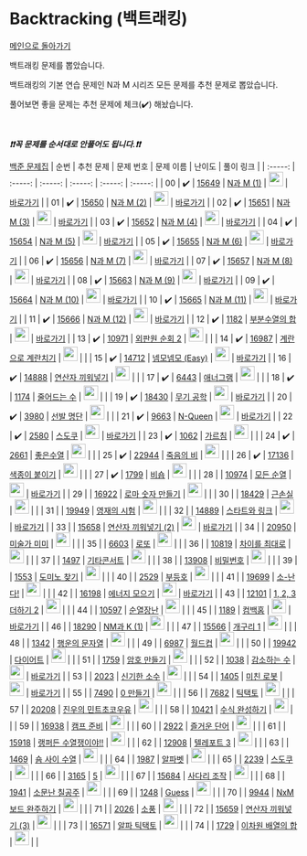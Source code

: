 # Backtracking (백트래킹)

[메인으로 돌아가기](https://github.com/tony9402/baekjoon)

백트래킹 문제를 뽑았습니다.

백트래킹의 기본 연습 문제인 N과 M 시리즈 모든 문제를 추천 문제로 뽑았습니다.

풀어보면 좋을 문제는 추천 문제에 체크(:heavy_check_mark:) 해놨습니다.

<br>

***❗️❗️꼭 문제를 순서대로 안풀어도 됩니다.❗️❗️***

[백준 문제집](https://www.acmicpc.net/workbook/view/7135)
|          순번          |        추천 문제         |        문제 번호         |        문제 이름         |         난이도          |        풀이 링크         |
| :-----: | :-----: | :-----: | :-----: | :-----: | :-----: |
| 00 |  :heavy_check_mark:  | <a href="https://www.acmicpc.net/problem/15649" target="_blank">15649</a> | <a href="https://www.acmicpc.net/problem/15649" target="_blank">N과 M (1)</a> | <img height="25px" width="25px" src="https://static.solved.ac/tier_small/8.svg"/> | <a href="./../solution/backtracking/15649">바로가기</a> |
| 01 |  :heavy_check_mark:  | <a href="https://www.acmicpc.net/problem/15650" target="_blank">15650</a> | <a href="https://www.acmicpc.net/problem/15650" target="_blank">N과 M (2)</a> | <img height="25px" width="25px" src="https://static.solved.ac/tier_small/8.svg"/> | <a href="./../solution/backtracking/15650">바로가기</a> |
| 02 |  :heavy_check_mark:  | <a href="https://www.acmicpc.net/problem/15651" target="_blank">15651</a> | <a href="https://www.acmicpc.net/problem/15651" target="_blank">N과 M (3)</a> | <img height="25px" width="25px" src="https://static.solved.ac/tier_small/8.svg"/> | <a href="./../solution/backtracking/15651">바로가기</a> |
| 03 |  :heavy_check_mark:  | <a href="https://www.acmicpc.net/problem/15652" target="_blank">15652</a> | <a href="https://www.acmicpc.net/problem/15652" target="_blank">N과 M (4)</a> | <img height="25px" width="25px" src="https://static.solved.ac/tier_small/8.svg"/> | <a href="./../solution/backtracking/15652">바로가기</a> |
| 04 |  :heavy_check_mark:  | <a href="https://www.acmicpc.net/problem/15654" target="_blank">15654</a> | <a href="https://www.acmicpc.net/problem/15654" target="_blank">N과 M (5)</a> | <img height="25px" width="25px" src="https://static.solved.ac/tier_small/8.svg"/> | <a href="./../solution/backtracking/15654">바로가기</a> |
| 05 |  :heavy_check_mark:  | <a href="https://www.acmicpc.net/problem/15655" target="_blank">15655</a> | <a href="https://www.acmicpc.net/problem/15655" target="_blank">N과 M (6)</a> | <img height="25px" width="25px" src="https://static.solved.ac/tier_small/8.svg"/> | <a href="./../solution/backtracking/15655">바로가기</a> |
| 06 |  :heavy_check_mark:  | <a href="https://www.acmicpc.net/problem/15656" target="_blank">15656</a> | <a href="https://www.acmicpc.net/problem/15656" target="_blank">N과 M (7)</a> | <img height="25px" width="25px" src="https://static.solved.ac/tier_small/8.svg"/> | <a href="./../solution/backtracking/15656">바로가기</a> |
| 07 |  :heavy_check_mark:  | <a href="https://www.acmicpc.net/problem/15657" target="_blank">15657</a> | <a href="https://www.acmicpc.net/problem/15657" target="_blank">N과 M (8)</a> | <img height="25px" width="25px" src="https://static.solved.ac/tier_small/8.svg"/> | <a href="./../solution/backtracking/15657">바로가기</a> |
| 08 |  :heavy_check_mark:  | <a href="https://www.acmicpc.net/problem/15663" target="_blank">15663</a> | <a href="https://www.acmicpc.net/problem/15663" target="_blank">N과 M (9)</a> | <img height="25px" width="25px" src="https://static.solved.ac/tier_small/9.svg"/> | <a href="./../solution/backtracking/15663">바로가기</a> |
| 09 |  :heavy_check_mark:  | <a href="https://www.acmicpc.net/problem/15664" target="_blank">15664</a> | <a href="https://www.acmicpc.net/problem/15664" target="_blank">N과 M (10)</a> | <img height="25px" width="25px" src="https://static.solved.ac/tier_small/9.svg"/> | <a href="./../solution/backtracking/15664">바로가기</a> |
| 10 |  :heavy_check_mark:  | <a href="https://www.acmicpc.net/problem/15665" target="_blank">15665</a> | <a href="https://www.acmicpc.net/problem/15665" target="_blank">N과 M (11)</a> | <img height="25px" width="25px" src="https://static.solved.ac/tier_small/9.svg"/> | <a href="./../solution/backtracking/15665">바로가기</a> |
| 11 |  :heavy_check_mark:  | <a href="https://www.acmicpc.net/problem/15666" target="_blank">15666</a> | <a href="https://www.acmicpc.net/problem/15666" target="_blank">N과 M (12)</a> | <img height="25px" width="25px" src="https://static.solved.ac/tier_small/9.svg"/> | <a href="./../solution/backtracking/15666">바로가기</a> |
| 12 |  :heavy_check_mark:  | <a href="https://www.acmicpc.net/problem/1182" target="_blank">1182</a> | <a href="https://www.acmicpc.net/problem/1182" target="_blank">부분수열의 합</a> | <img height="25px" width="25px" src="https://static.solved.ac/tier_small/9.svg"/> | <a href="./../solution/backtracking/1182">바로가기</a> |
| 13 |  :heavy_check_mark:  | <a href="https://www.acmicpc.net/problem/10971" target="_blank">10971</a> | <a href="https://www.acmicpc.net/problem/10971" target="_blank">외판원 순회 2</a> | <img height="25px" width="25px" src="https://static.solved.ac/tier_small/9.svg"/> |                      |
| 14 |  :heavy_check_mark:  | <a href="https://www.acmicpc.net/problem/16987" target="_blank">16987</a> | <a href="https://www.acmicpc.net/problem/16987" target="_blank">계란으로 계란치기</a> | <img height="25px" width="25px" src="https://static.solved.ac/tier_small/10.svg"/> |                      |
| 15 |  :heavy_check_mark:  | <a href="https://www.acmicpc.net/problem/14712" target="_blank">14712</a> | <a href="https://www.acmicpc.net/problem/14712" target="_blank">넴모넴모 (Easy)</a> | <img height="25px" width="25px" src="https://static.solved.ac/tier_small/10.svg"/> | <a href="./../solution/backtracking/14712">바로가기</a> |
| 16 |  :heavy_check_mark:  | <a href="https://www.acmicpc.net/problem/14888" target="_blank">14888</a> | <a href="https://www.acmicpc.net/problem/14888" target="_blank">연산자 끼워넣기</a> | <img height="25px" width="25px" src="https://static.solved.ac/tier_small/10.svg"/> |                      |
| 17 |  :heavy_check_mark:  | <a href="https://www.acmicpc.net/problem/6443" target="_blank">6443</a> | <a href="https://www.acmicpc.net/problem/6443" target="_blank">애너그램</a> | <img height="25px" width="25px" src="https://static.solved.ac/tier_small/10.svg"/> |                      |
| 18 |  :heavy_check_mark:  | <a href="https://www.acmicpc.net/problem/1174" target="_blank">1174</a> | <a href="https://www.acmicpc.net/problem/1174" target="_blank">줄어드는 수</a> | <img height="25px" width="25px" src="https://static.solved.ac/tier_small/11.svg"/> |                      |
| 19 |  :heavy_check_mark:  | <a href="https://www.acmicpc.net/problem/18430" target="_blank">18430</a> | <a href="https://www.acmicpc.net/problem/18430" target="_blank">무기 공학</a> | <img height="25px" width="25px" src="https://static.solved.ac/tier_small/11.svg"/> | <a href="./../solution/backtracking/18430">바로가기</a> |
| 20 |  :heavy_check_mark:  | <a href="https://www.acmicpc.net/problem/3980" target="_blank">3980</a> | <a href="https://www.acmicpc.net/problem/3980" target="_blank">선발 명단</a> | <img height="25px" width="25px" src="https://static.solved.ac/tier_small/11.svg"/> |                      |
| 21 |  :heavy_check_mark:  | <a href="https://www.acmicpc.net/problem/9663" target="_blank">9663</a> | <a href="https://www.acmicpc.net/problem/9663" target="_blank">N-Queen</a> | <img height="25px" width="25px" src="https://static.solved.ac/tier_small/12.svg"/> | <a href="./../solution/backtracking/9663">바로가기</a> |
| 22 |  :heavy_check_mark:  | <a href="https://www.acmicpc.net/problem/2580" target="_blank">2580</a> | <a href="https://www.acmicpc.net/problem/2580" target="_blank">스도쿠</a> | <img height="25px" width="25px" src="https://static.solved.ac/tier_small/12.svg"/> | <a href="./../solution/backtracking/2580">바로가기</a> |
| 23 |  :heavy_check_mark:  | <a href="https://www.acmicpc.net/problem/1062" target="_blank">1062</a> | <a href="https://www.acmicpc.net/problem/1062" target="_blank">가르침</a> | <img height="25px" width="25px" src="https://static.solved.ac/tier_small/12.svg"/> |                      |
| 24 |  :heavy_check_mark:  | <a href="https://www.acmicpc.net/problem/2661" target="_blank">2661</a> | <a href="https://www.acmicpc.net/problem/2661" target="_blank">좋은수열</a> | <img height="25px" width="25px" src="https://static.solved.ac/tier_small/12.svg"/> |                      |
| 25 |  :heavy_check_mark:  | <a href="https://www.acmicpc.net/problem/22944" target="_blank">22944</a> | <a href="https://www.acmicpc.net/problem/22944" target="_blank">죽음의 비</a> | <img height="25px" width="25px" src="https://static.solved.ac/tier_small/13.svg"/> |                      |
| 26 |  :heavy_check_mark:  | <a href="https://www.acmicpc.net/problem/17136" target="_blank">17136</a> | <a href="https://www.acmicpc.net/problem/17136" target="_blank">색종이 붙이기</a> | <img height="25px" width="25px" src="https://static.solved.ac/tier_small/14.svg"/> |                      |
| 27 |  :heavy_check_mark:  | <a href="https://www.acmicpc.net/problem/1799" target="_blank">1799</a> | <a href="https://www.acmicpc.net/problem/1799" target="_blank">비숍</a> | <img height="25px" width="25px" src="https://static.solved.ac/tier_small/15.svg"/> |                      |
| 28 |                      | <a href="https://www.acmicpc.net/problem/10974" target="_blank">10974</a> | <a href="https://www.acmicpc.net/problem/10974" target="_blank">모든 순열</a> | <img height="25px" width="25px" src="https://static.solved.ac/tier_small/8.svg"/> | <a href="./../solution/backtracking/10974">바로가기</a> |
| 29 |                      | <a href="https://www.acmicpc.net/problem/16922" target="_blank">16922</a> | <a href="https://www.acmicpc.net/problem/16922" target="_blank">로마 숫자 만들기</a> | <img height="25px" width="25px" src="https://static.solved.ac/tier_small/8.svg"/> |                      |
| 30 |                      | <a href="https://www.acmicpc.net/problem/18429" target="_blank">18429</a> | <a href="https://www.acmicpc.net/problem/18429" target="_blank">근손실</a> | <img height="25px" width="25px" src="https://static.solved.ac/tier_small/8.svg"/> |                      |
| 31 |                      | <a href="https://www.acmicpc.net/problem/19949" target="_blank">19949</a> | <a href="https://www.acmicpc.net/problem/19949" target="_blank">영재의 시험</a> | <img height="25px" width="25px" src="https://static.solved.ac/tier_small/8.svg"/> |                      |
| 32 |                      | <a href="https://www.acmicpc.net/problem/14889" target="_blank">14889</a> | <a href="https://www.acmicpc.net/problem/14889" target="_blank">스타트와 링크</a> | <img height="25px" width="25px" src="https://static.solved.ac/tier_small/9.svg"/> | <a href="./../solution/backtracking/14889">바로가기</a> |
| 33 |                      | <a href="https://www.acmicpc.net/problem/15658" target="_blank">15658</a> | <a href="https://www.acmicpc.net/problem/15658" target="_blank">연산자 끼워넣기 (2)</a> | <img height="25px" width="25px" src="https://static.solved.ac/tier_small/9.svg"/> | <a href="./../solution/backtracking/15658">바로가기</a> |
| 34 |                      | <a href="https://www.acmicpc.net/problem/20950" target="_blank">20950</a> | <a href="https://www.acmicpc.net/problem/20950" target="_blank">미술가 미미</a> | <img height="25px" width="25px" src="https://static.solved.ac/tier_small/9.svg"/> |                      |
| 35 |                      | <a href="https://www.acmicpc.net/problem/6603" target="_blank">6603</a> | <a href="https://www.acmicpc.net/problem/6603" target="_blank">로또</a> | <img height="25px" width="25px" src="https://static.solved.ac/tier_small/9.svg"/> |                      |
| 36 |                      | <a href="https://www.acmicpc.net/problem/10819" target="_blank">10819</a> | <a href="https://www.acmicpc.net/problem/10819" target="_blank">차이를 최대로</a> | <img height="25px" width="25px" src="https://static.solved.ac/tier_small/9.svg"/> |                      |
| 37 |                      | <a href="https://www.acmicpc.net/problem/1497" target="_blank">1497</a> | <a href="https://www.acmicpc.net/problem/1497" target="_blank">기타콘서트</a> | <img height="25px" width="25px" src="https://static.solved.ac/tier_small/9.svg"/> |                      |
| 38 |                      | <a href="https://www.acmicpc.net/problem/13908" target="_blank">13908</a> | <a href="https://www.acmicpc.net/problem/13908" target="_blank">비밀번호</a> | <img height="25px" width="25px" src="https://static.solved.ac/tier_small/9.svg"/> |                      |
| 39 |                      | <a href="https://www.acmicpc.net/problem/1553" target="_blank">1553</a> | <a href="https://www.acmicpc.net/problem/1553" target="_blank">도미노 찾기</a> | <img height="25px" width="25px" src="https://static.solved.ac/tier_small/10.svg"/> |                      |
| 40 |                      | <a href="https://www.acmicpc.net/problem/2529" target="_blank">2529</a> | <a href="https://www.acmicpc.net/problem/2529" target="_blank">부등호</a> | <img height="25px" width="25px" src="https://static.solved.ac/tier_small/10.svg"/> |                      |
| 41 |                      | <a href="https://www.acmicpc.net/problem/19699" target="_blank">19699</a> | <a href="https://www.acmicpc.net/problem/19699" target="_blank">소-난다!</a> | <img height="25px" width="25px" src="https://static.solved.ac/tier_small/10.svg"/> |                      |
| 42 |                      | <a href="https://www.acmicpc.net/problem/16198" target="_blank">16198</a> | <a href="https://www.acmicpc.net/problem/16198" target="_blank">에너지 모으기</a> | <img height="25px" width="25px" src="https://static.solved.ac/tier_small/10.svg"/> | <a href="./../solution/backtracking/16198">바로가기</a> |
| 43 |                      | <a href="https://www.acmicpc.net/problem/12101" target="_blank">12101</a> | <a href="https://www.acmicpc.net/problem/12101" target="_blank">1, 2, 3 더하기 2</a> | <img height="25px" width="25px" src="https://static.solved.ac/tier_small/10.svg"/> |                      |
| 44 |                      | <a href="https://www.acmicpc.net/problem/10597" target="_blank">10597</a> | <a href="https://www.acmicpc.net/problem/10597" target="_blank">순열장난</a> | <img height="25px" width="25px" src="https://static.solved.ac/tier_small/10.svg"/> |                      |
| 45 |                      | <a href="https://www.acmicpc.net/problem/1189" target="_blank">1189</a> | <a href="https://www.acmicpc.net/problem/1189" target="_blank">컴백홈</a> | <img height="25px" width="25px" src="https://static.solved.ac/tier_small/10.svg"/> | <a href="./../solution/backtracking/1189">바로가기</a> |
| 46 |                      | <a href="https://www.acmicpc.net/problem/18290" target="_blank">18290</a> | <a href="https://www.acmicpc.net/problem/18290" target="_blank">NM과 K (1)</a> | <img height="25px" width="25px" src="https://static.solved.ac/tier_small/10.svg"/> |                      |
| 47 |                      | <a href="https://www.acmicpc.net/problem/15566" target="_blank">15566</a> | <a href="https://www.acmicpc.net/problem/15566" target="_blank">개구리 1</a> | <img height="25px" width="25px" src="https://static.solved.ac/tier_small/10.svg"/> |                      |
| 48 |                      | <a href="https://www.acmicpc.net/problem/1342" target="_blank">1342</a> | <a href="https://www.acmicpc.net/problem/1342" target="_blank">행운의 문자열</a> | <img height="25px" width="25px" src="https://static.solved.ac/tier_small/10.svg"/> |                      |
| 49 |                      | <a href="https://www.acmicpc.net/problem/6987" target="_blank">6987</a> | <a href="https://www.acmicpc.net/problem/6987" target="_blank">월드컵</a> | <img height="25px" width="25px" src="https://static.solved.ac/tier_small/11.svg"/> |                      |
| 50 |                      | <a href="https://www.acmicpc.net/problem/19942" target="_blank">19942</a> | <a href="https://www.acmicpc.net/problem/19942" target="_blank">다이어트</a> | <img height="25px" width="25px" src="https://static.solved.ac/tier_small/11.svg"/> |                      |
| 51 |                      | <a href="https://www.acmicpc.net/problem/1759" target="_blank">1759</a> | <a href="https://www.acmicpc.net/problem/1759" target="_blank">암호 만들기</a> | <img height="25px" width="25px" src="https://static.solved.ac/tier_small/11.svg"/> |                      |
| 52 |                      | <a href="https://www.acmicpc.net/problem/1038" target="_blank">1038</a> | <a href="https://www.acmicpc.net/problem/1038" target="_blank">감소하는 수</a> | <img height="25px" width="25px" src="https://static.solved.ac/tier_small/11.svg"/> | <a href="./../solution/backtracking/1038">바로가기</a> |
| 53 |                      | <a href="https://www.acmicpc.net/problem/2023" target="_blank">2023</a> | <a href="https://www.acmicpc.net/problem/2023" target="_blank">신기한 소수</a> | <img height="25px" width="25px" src="https://static.solved.ac/tier_small/11.svg"/> |                      |
| 54 |                      | <a href="https://www.acmicpc.net/problem/1405" target="_blank">1405</a> | <a href="https://www.acmicpc.net/problem/1405" target="_blank">미친 로봇</a> | <img height="25px" width="25px" src="https://static.solved.ac/tier_small/11.svg"/> | <a href="./../solution/backtracking/1405">바로가기</a> |
| 55 |                      | <a href="https://www.acmicpc.net/problem/7490" target="_blank">7490</a> | <a href="https://www.acmicpc.net/problem/7490" target="_blank">0 만들기</a> | <img height="25px" width="25px" src="https://static.solved.ac/tier_small/11.svg"/> |                      |
| 56 |                      | <a href="https://www.acmicpc.net/problem/7682" target="_blank">7682</a> | <a href="https://www.acmicpc.net/problem/7682" target="_blank">틱택토</a> | <img height="25px" width="25px" src="https://static.solved.ac/tier_small/11.svg"/> |                      |
| 57 |                      | <a href="https://www.acmicpc.net/problem/20208" target="_blank">20208</a> | <a href="https://www.acmicpc.net/problem/20208" target="_blank">진우의 민트초코우유</a> | <img height="25px" width="25px" src="https://static.solved.ac/tier_small/11.svg"/> |                      |
| 58 |                      | <a href="https://www.acmicpc.net/problem/10421" target="_blank">10421</a> | <a href="https://www.acmicpc.net/problem/10421" target="_blank">수식 완성하기</a> | <img height="25px" width="25px" src="https://static.solved.ac/tier_small/11.svg"/> |                      |
| 59 |                      | <a href="https://www.acmicpc.net/problem/16938" target="_blank">16938</a> | <a href="https://www.acmicpc.net/problem/16938" target="_blank">캠프 준비</a> | <img height="25px" width="25px" src="https://static.solved.ac/tier_small/11.svg"/> |                      |
| 60 |                      | <a href="https://www.acmicpc.net/problem/2922" target="_blank">2922</a> | <a href="https://www.acmicpc.net/problem/2922" target="_blank">즐거운 단어</a> | <img height="25px" width="25px" src="https://static.solved.ac/tier_small/11.svg"/> |                      |
| 61 |                      | <a href="https://www.acmicpc.net/problem/15918" target="_blank">15918</a> | <a href="https://www.acmicpc.net/problem/15918" target="_blank">랭퍼든 수열쟁이야!!</a> | <img height="25px" width="25px" src="https://static.solved.ac/tier_small/11.svg"/> |                      |
| 62 |                      | <a href="https://www.acmicpc.net/problem/12908" target="_blank">12908</a> | <a href="https://www.acmicpc.net/problem/12908" target="_blank">텔레포트 3</a> | <img height="25px" width="25px" src="https://static.solved.ac/tier_small/11.svg"/> |                      |
| 63 |                      | <a href="https://www.acmicpc.net/problem/1469" target="_blank">1469</a> | <a href="https://www.acmicpc.net/problem/1469" target="_blank">숌 사이 수열</a> | <img height="25px" width="25px" src="https://static.solved.ac/tier_small/12.svg"/> |                      |
| 64 |                      | <a href="https://www.acmicpc.net/problem/1987" target="_blank">1987</a> | <a href="https://www.acmicpc.net/problem/1987" target="_blank">알파벳</a> | <img height="25px" width="25px" src="https://static.solved.ac/tier_small/12.svg"/> |                      |
| 65 |                      | <a href="https://www.acmicpc.net/problem/2239" target="_blank">2239</a> | <a href="https://www.acmicpc.net/problem/2239" target="_blank">스도쿠</a> | <img height="25px" width="25px" src="https://static.solved.ac/tier_small/12.svg"/> |                      |
| 66 |                      | <a href="https://www.acmicpc.net/problem/3165" target="_blank">3165</a> | <a href="https://www.acmicpc.net/problem/3165" target="_blank">5</a> | <img height="25px" width="25px" src="https://static.solved.ac/tier_small/12.svg"/> |                      |
| 67 |                      | <a href="https://www.acmicpc.net/problem/15684" target="_blank">15684</a> | <a href="https://www.acmicpc.net/problem/15684" target="_blank">사다리 조작</a> | <img height="25px" width="25px" src="https://static.solved.ac/tier_small/13.svg"/> |                      |
| 68 |                      | <a href="https://www.acmicpc.net/problem/1941" target="_blank">1941</a> | <a href="https://www.acmicpc.net/problem/1941" target="_blank">소문난 칠공주</a> | <img height="25px" width="25px" src="https://static.solved.ac/tier_small/13.svg"/> |                      |
| 69 |                      | <a href="https://www.acmicpc.net/problem/1248" target="_blank">1248</a> | <a href="https://www.acmicpc.net/problem/1248" target="_blank">Guess</a> | <img height="25px" width="25px" src="https://static.solved.ac/tier_small/13.svg"/> |                      |
| 70 |                      | <a href="https://www.acmicpc.net/problem/9944" target="_blank">9944</a> | <a href="https://www.acmicpc.net/problem/9944" target="_blank">NxM 보드 완주하기</a> | <img height="25px" width="25px" src="https://static.solved.ac/tier_small/13.svg"/> |                      |
| 71 |                      | <a href="https://www.acmicpc.net/problem/2026" target="_blank">2026</a> | <a href="https://www.acmicpc.net/problem/2026" target="_blank">소풍</a> | <img height="25px" width="25px" src="https://static.solved.ac/tier_small/13.svg"/> |                      |
| 72 |                      | <a href="https://www.acmicpc.net/problem/15659" target="_blank">15659</a> | <a href="https://www.acmicpc.net/problem/15659" target="_blank">연산자 끼워넣기 (3)</a> | <img height="25px" width="25px" src="https://static.solved.ac/tier_small/13.svg"/> |                      |
| 73 |                      | <a href="https://www.acmicpc.net/problem/16571" target="_blank">16571</a> | <a href="https://www.acmicpc.net/problem/16571" target="_blank">알파 틱택토</a> | <img height="25px" width="25px" src="https://static.solved.ac/tier_small/13.svg"/> |                      |
| 74 |                      | <a href="https://www.acmicpc.net/problem/1729" target="_blank">1729</a> | <a href="https://www.acmicpc.net/problem/1729" target="_blank">이차원 배열의 합</a> | <img height="25px" width="25px" src="https://static.solved.ac/tier_small/15.svg"/> |                      |
